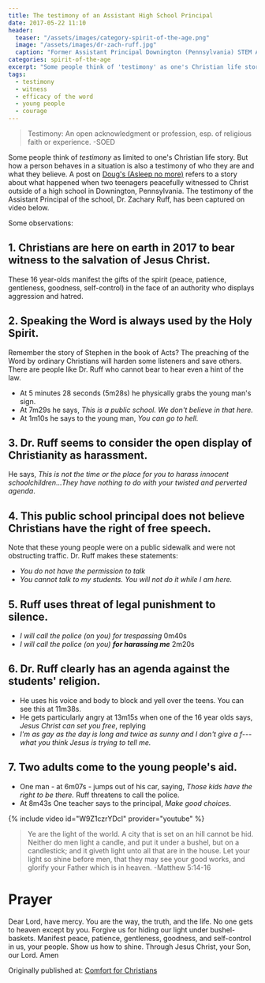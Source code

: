 ```yaml
---
title: The testimony of an Assistant High School Principal
date: 2017-05-22 11:10
header:
  teaser: "/assets/images/category-spirit-of-the-age.png"
  image: "/assets/images/dr-zach-ruff.jpg" 
  caption: "Former Assistant Principal Downington (Pennsylvania) STEM Academy"
categories: spirit-of-the-age
excerpt: "Some people think of 'testimony' as one's Christian life story.  But a wider definition applies to all people.  Here's what happened when two teenagers peacefully witnessed to Christ outside of a high school in Downington, Pennsylvania." 
tags:  
  - testimony
  - witness
  - efficacy of the word
  - young people
  - courage
---
```

>Testimony: An open acknowledgment or profession, esp. of religious faith or experience. -SOED

Some people think of *testimony* as limited to one's Christian life story.  But how a person behaves in a situation is also a testimony of who they are and what they believe.  A post on [Doug's (Asleep no more)](http://wideawakechristian.blogspot.ca/2017/05/random-bits_19.html) refers to a story about what happened when two teenagers peacefully witnessed to Christ outside of a high school in Downington, Pennsylvania. The testimony of the Assistant Principal of the school, Dr. Zachary Ruff, has been captured on video below.

Some observations:


## 1. Christians are here on earth in 2017 to bear witness to the salvation of Jesus Christ.  

These 16 year-olds manifest the gifts of the spirit (peace, patience, gentleness, goodness, self-control) in the face of an authority who displays aggression and hatred.  

## 2. Speaking the Word is always used by the Holy Spirit.

Remember the story of Stephen in the book of Acts?  The preaching of the Word by ordinary Christians will harden some listeners and save others.   There are people like Dr. Ruff who cannot bear to hear even a hint of the law. 

- At 5 minutes 28 seconds (5m28s) he physically grabs the young man's sign.
- At 7m29s he says, *This is a public school.  We don't believe in that here.*
- At 1m10s he says to the young man, *You can go to hell.*

## 3. Dr. Ruff seems to consider the open display of Christianity as harassment.

He says, *This is not the time or the place for you to harass innocent schoolchildren...They have nothing to do with your twisted and perverted agenda*.

## 4. This public school principal does not believe Christians have the right of free speech.  

Note that these young people were on a public sidewalk and were not obstructing traffic.  Dr. Ruff makes these statements:

- *You do not have the permission to talk*  
- *You cannot talk to my students.  You will not do it while I am here.*

## 5. Ruff uses threat of legal punishment to silence.

- *I will call the police (on you) for trespassing* 0m40s
- *I will call the police (on you) __for harassing me__* 2m20s

## 6. Dr. Ruff clearly has an agenda against the students' religion.

- He uses his voice and body to block and yell over the teens.  You can see this at 11m38s. 
- He gets particularly angry at 13m15s when one of the 16 year olds says, *Jesus Christ can set you free*, replying 
- *I'm as gay as the day is long and twice as sunny and I don't give a f--- what you think Jesus is trying to tell me.*

## 7. Two adults come to the young people's aid.

- One man - at 6m07s - jumps out of his car, saying, *Those kids have the right to be there.*  Ruff threatens to call the police.
- At 8m43s One teacher says to the principal, *Make good choices*.

{% include video id="W9Z1czrYDcI" provider="youtube" %}

> Ye are the light of the world. A city that is set on an hill cannot be hid.  Neither do men light a candle, and put it under a bushel, but on a candlestick; and it giveth light unto all that are in the house.  Let your light so shine before men, that they may see your good works, and glorify your Father which is in heaven. -Matthew 5:14-16

# Prayer

Dear Lord, have mercy.  You are the way, the truth, and the life.  No one gets to heaven except by you.  Forgive us for hiding our light under bushel-baskets.  Manifest peace, patience, gentleness, goodness, and self-control in us, your people.  Show us how to shine.  Through Jesus Christ, your Son, our Lord.  Amen



<div>Originally published at: <a href='http://www.alecsatin.com'>Comfort for Christians</a></div>
